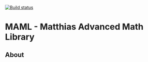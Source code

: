 [![Build status][s1]][av]

[s1]: https://ci.appveyor.com/api/projects/status/jc6nkgs6ojaa5l2b?svg=true

[av]: https://ci.appveyor.com/project/matt77hias/MAML
[li]: https://raw.githubusercontent.com/matt77hias/MAML/master/LICENSE.txt

# MAML - Matthias Advanced Math Library

## About
